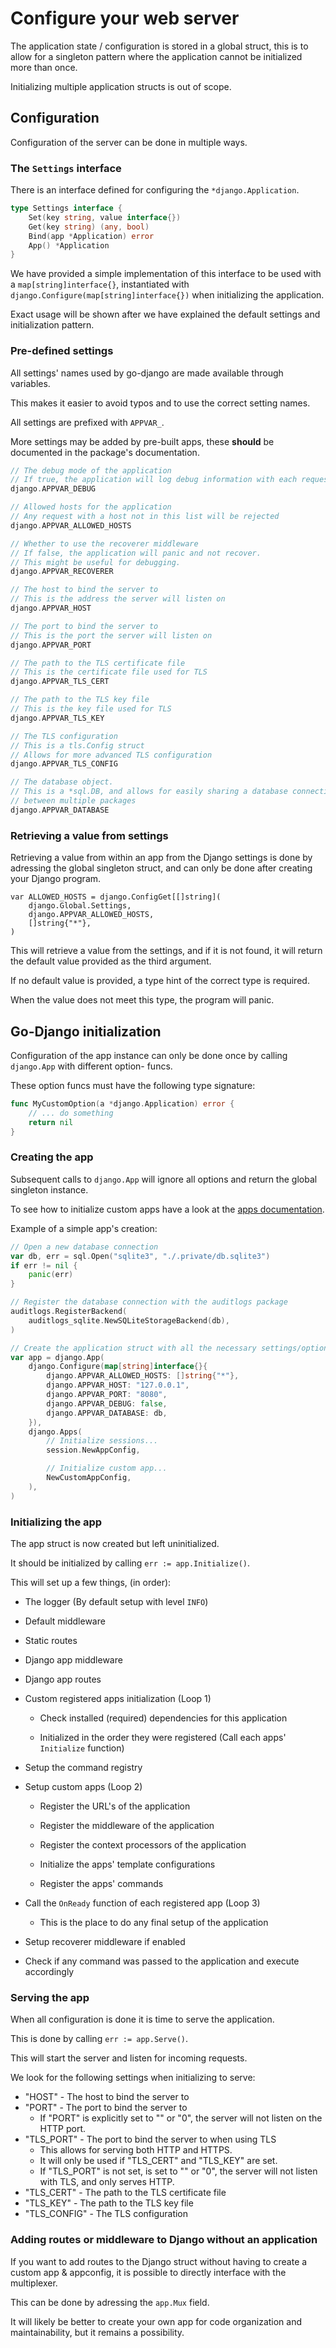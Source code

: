 # Configure your web server

The application state / configuration is stored in a global struct, this is to allow for a singleton pattern where the application cannot be initialized more than once.

Initializing multiple application structs is out of scope.

## Configuration

Configuration of the server can be done in multiple ways.

### The `Settings` interface

There is an interface defined for configuring the `*django.Application`.

```go
type Settings interface {
	Set(key string, value interface{})
	Get(key string) (any, bool)
	Bind(app *Application) error
	App() *Application
}
```

We have provided a simple implementation of this interface to be used with a `map[string]interface{}`, instantiated with `django.Configure(map[string]interface{})` when initializing the application.

Exact usage will be shown after we have explained the default settings and initialization pattern.

### Pre-defined settings

All settings' names used by go-django are made available through variables.

This makes it easier to avoid typos and to use the correct setting names.

All settings are prefixed with `APPVAR_`.

More settings may be added by pre-built apps, these **should** be documented in the package's documentation.

```go
// The debug mode of the application
// If true, the application will log debug information with each request
django.APPVAR_DEBUG

// Allowed hosts for the application
// Any request with a host not in this list will be rejected
django.APPVAR_ALLOWED_HOSTS

// Whether to use the recoverer middleware
// If false, the application will panic and not recover.
// This might be useful for debugging.
django.APPVAR_RECOVERER

// The host to bind the server to
// This is the address the server will listen on
django.APPVAR_HOST

// The port to bind the server to
// This is the port the server will listen on
django.APPVAR_PORT

// The path to the TLS certificate file
// This is the certificate file used for TLS
django.APPVAR_TLS_CERT

// The path to the TLS key file
// This is the key file used for TLS
django.APPVAR_TLS_KEY

// The TLS configuration
// This is a tls.Config struct
// Allows for more advanced TLS configuration
django.APPVAR_TLS_CONFIG

// The database object.
// This is a *sql.DB, and allows for easily sharing a database connection
// between multiple packages
django.APPVAR_DATABASE
```

### Retrieving a value from settings

Retrieving a value from within an app from the Django settings is done by adressing the global singleton struct, and can only be done after creating your Django program.

```
var ALLOWED_HOSTS = django.ConfigGet[[]string](
	django.Global.Settings,
	django.APPVAR_ALLOWED_HOSTS,
	[]string{"*"},
)
```

This will retrieve a value from the settings, and if it is not found, it will return the default value provided as the third argument.

If no default value is provided, a type hint of the correct type is required.

When the value does not meet this type, the program will panic.

## Go-Django initialization

Configuration of the app instance can only be done once by calling `django.App` with different option- funcs.

These option funcs must have the following type signature:

```go
func MyCustomOption(a *django.Application) error {
	// ... do something
	return nil
}
```

### Creating the app

Subsequent calls to `django.App` will ignore all options and return the global singleton instance.

To see how to initialize custom apps have a look at the [apps documentation](./apps.md).

Example of a simple app's creation:

```go
// Open a new database connection
var db, err = sql.Open("sqlite3", "./.private/db.sqlite3")
if err != nil {
	panic(err)
}

// Register the database connection with the auditlogs package
auditlogs.RegisterBackend(
	auditlogs_sqlite.NewSQLiteStorageBackend(db),
)

// Create the application struct with all the necessary settings/options
var app = django.App(
	django.Configure(map[string]interface{}{
		django.APPVAR_ALLOWED_HOSTS: []string{"*"},
		django.APPVAR_HOST: "127.0.0.1",
		django.APPVAR_PORT: "8080",
		django.APPVAR_DEBUG: false,
		django.APPVAR_DATABASE: db,
	}),
	django.Apps(
		// Initialize sessions...
		session.NewAppConfig,

		// Initialize custom app...
		NewCustomAppConfig,
	),
)
```

### Initializing the app

The app struct is now created but left uninitialized.

It should be initialized by calling `err := app.Initialize()`.

This will set up a few things, (in order):

 * The logger (By default setup with level `INFO`)

 * Default middleware

 * Static routes

 * Django app middleware

 * Django app routes

 * Custom registered apps initialization (Loop 1)

   * Check installed (required) dependencies for this application

   * Initialized in the order they were registered (Call each apps' `Initialize` function)

 * Setup the command registry

 * Setup custom apps (Loop 2)
   
   * Register the URL's of the application

   * Register the middleware of the application

   * Register the context processors of the application

   * Initialize the apps' template configurations

   * Register the apps' commands

 * Call the `OnReady` function of each registered app (Loop 3)

   * This is the place to do any final setup of the application

 * Setup recoverer middleware if enabled

 * Check if any command was passed to the application and execute accordingly

### Serving the app

When all configuration is done it is time to serve the application.

This is done by calling `err := app.Serve()`.

This will start the server and listen for incoming requests.

We look for the following settings when initializing to serve:

 * "HOST" - The host to bind the server to
 * "PORT" - The port to bind the server to
   * If "PORT" is explicitly set to "" or "0", the server will not listen on the HTTP port.
 * "TLS_PORT" - The port to bind the server to when using TLS
   * This allows for serving both HTTP and HTTPS.
   * It will only be used if "TLS_CERT" and "TLS_KEY" are set.
   * If "TLS_PORT" is not set, is set to "" or "0", the server will not listen with TLS, and only serves HTTP.
 * "TLS_CERT" - The path to the TLS certificate file
 * "TLS_KEY" - The path to the TLS key file
 * "TLS_CONFIG" - The TLS configuration

### Adding routes or middleware to Django without an application

If you want to add routes to the Django struct without having to create a custom app & appconfig, it is possible to directly interface with the multiplexer.

This can be done by adressing the `app.Mux` field.

It will likely be better to create your own app for code organization and maintainability, but it remains a possibility.